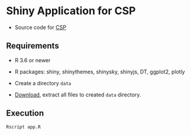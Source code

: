 # Shiny Application for CSP

- Source code for [CSP](https://www.meb.ki.se/shiny/truvu/CSP/)

## Requirements

- R 3.6 or newer

- R packages: shiny, shinythemes, shinysky, shinyjs, DT, ggplot2, plotly

- Create a directory `data` 

- [Download](https://drive.google.com/file/d/1HTK7gMviP73BdChXXl2lYWXHn2cQGZTn/view?usp=sharing), extract all files to created `data` directory.

## Execution

```
Rscript app.R
```
